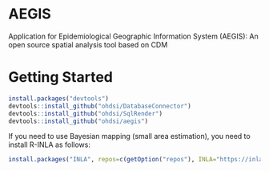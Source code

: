 # AEGIS
Application for Epidemiological Geographic Information System (AEGIS): An open source spatial analysis tool based on CDM

# Getting Started
```r
install.packages("devtools")
devtools::install_github("ohdsi/DatabaseConnector")
devtools::install_github("ohdsi/SqlRender")
devtools::install_github("ohdsi/aegis")
```
If you need to use Bayesian mapping (small area estimation), you need to install R-INLA as follows:
```r
install.packages("INLA", repos=c(getOption("repos"), INLA="https://inla.r-inla-download.org/R/stable"), dep=TRUE)
```
